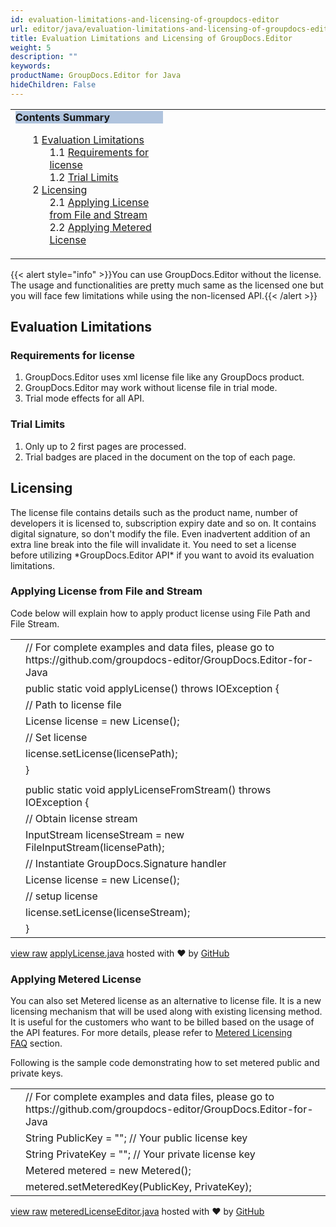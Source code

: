 ```yaml
---
id: evaluation-limitations-and-licensing-of-groupdocs-editor
url: editor/java/evaluation-limitations-and-licensing-of-groupdocs-editor
title: Evaluation Limitations and Licensing of GroupDocs.Editor
weight: 5
description: ""
keywords: 
productName: GroupDocs.Editor for Java
hideChildren: False
---
```

<table class="sectionMacro" border="0" cellpadding="5" cellspacing="0" width="100%"><tbody><tr><td valign="top" width="50%"><div class="panel" style="border-top-width: 1px; border-right-width: 1px; border-bottom-width: 1px; border-left-width: 1px;"><div class="panelHeader" style="border-bottom-width: 1px; background-color: rgb(176, 196, 222);"><b>Contents Summary</b></div><div class="panelContent"><style type="text/css">div.rbtoc1590607260570 { padding-top: 0px; padding-right: 0px; padding-bottom: 0px; padding-left: 0px; }div.rbtoc1590607260570 ul { list-style-type: none; list-style-image: none; margin-left: 0px; }div.rbtoc1590607260570 li { margin-left: 0px; padding-left: 0px; }</style><div class="toc rbtoc1590607260570"><ul class="toc-indentation"><li><span class="TOCOutline">1</span> <a href="#EvaluationLimitationsandLicensingofGroupDocs.Editor-EvaluationLimitations">Evaluation Limitations</a><ul class="toc-indentation"><li><span class="TOCOutline">1.1</span> <a href="#EvaluationLimitationsandLicensingofGroupDocs.Editor-Requirementsforlicense">Requirements for license</a></li><li><span class="TOCOutline">1.2</span> <a href="#EvaluationLimitationsandLicensingofGroupDocs.Editor-TrialLimits">Trial Limits</a></li></ul></li><li><span class="TOCOutline">2</span> <a href="#EvaluationLimitationsandLicensingofGroupDocs.Editor-Licensing">Licensing</a><ul class="toc-indentation"><li><span class="TOCOutline">2.1</span> <a href="#EvaluationLimitationsandLicensingofGroupDocs.Editor-ApplyingLicensefromFileandStream">Applying License from File and Stream</a></li><li><span class="TOCOutline">2.2</span> <a href="#EvaluationLimitationsandLicensingofGroupDocs.Editor-ApplyingMeteredLicense">Applying Metered License</a></li></ul></li></ul></div></div></div></td><td valign="top">&nbsp;</td></tr></tbody></table>

{{< alert style="info" >}}You can use GroupDocs.Editor without the license. The usage and functionalities are pretty much same as the licensed one but you will face few limitations while using the non-licensed API.{{< /alert >}}

## Evaluation Limitations

### Requirements for license

1.  GroupDocs.Editor uses xml license file like any GroupDocs product.
2.  GroupDocs.Editor may work without license file in trial mode.
3.  Trial mode effects for all API.

### Trial Limits

1.  Only up to 2 first pages are processed.
2.  Trial badges are placed in the document on the top of each page.

## Licensing

The license file contains details such as the product name, number of developers it is licensed to, subscription expiry date and so on. It contains digital signature, so don't modify the file. Even inadvertent addition of an extra line break into the file will invalidate it. You need to set a license before utilizing \*GroupDocs.Editor API\* if you want to avoid its evaluation limitations.

### Applying License from File and Stream

Code below will explain how to apply product license using File Path and File Stream.

<table class="highlight tab-size js-file-line-container" data-tab-size="8" data-paste-markdown-skip=""><tbody><tr><td id="file-applylicense-java-L1" class="blob-num js-line-number" data-line-number="1"></td><td id="file-applylicense-java-LC1" class="blob-code blob-code-inner js-file-line"><span class="pl-c"><span class="pl-c">//</span> For complete examples and data files, please go to https://github.com/groupdocs-editor/GroupDocs.Editor-for-Java</span></td></tr><tr><td id="file-applylicense-java-L2" class="blob-num js-line-number" data-line-number="2"></td><td id="file-applylicense-java-LC2" class="blob-code blob-code-inner js-file-line"><span class="pl-k">public</span> <span class="pl-k">static</span> <span class="pl-k">void</span> applyLicense() throws <span class="pl-smi">IOException</span> {</td></tr><tr><td id="file-applylicense-java-L3" class="blob-num js-line-number" data-line-number="3"></td><td id="file-applylicense-java-LC3" class="blob-code blob-code-inner js-file-line"><span class="pl-c"><span class="pl-c">//</span> Path to license file</span></td></tr><tr><td id="file-applylicense-java-L4" class="blob-num js-line-number" data-line-number="4"></td><td id="file-applylicense-java-LC4" class="blob-code blob-code-inner js-file-line"><span class="pl-smi">License</span> license <span class="pl-k">=</span> <span class="pl-k">new</span> <span class="pl-smi">License</span>();</td></tr><tr><td id="file-applylicense-java-L5" class="blob-num js-line-number" data-line-number="5"></td><td id="file-applylicense-java-LC5" class="blob-code blob-code-inner js-file-line"><span class="pl-c"><span class="pl-c">//</span> Set license</span></td></tr><tr><td id="file-applylicense-java-L6" class="blob-num js-line-number" data-line-number="6"></td><td id="file-applylicense-java-LC6" class="blob-code blob-code-inner js-file-line">license<span class="pl-k">.</span>setLicense(licensePath);</td></tr><tr><td id="file-applylicense-java-L7" class="blob-num js-line-number" data-line-number="7"></td><td id="file-applylicense-java-LC7" class="blob-code blob-code-inner js-file-line">}</td></tr><tr><td id="file-applylicense-java-L8" class="blob-num js-line-number" data-line-number="8"></td><td id="file-applylicense-java-LC8" class="blob-code blob-code-inner js-file-line"></td></tr><tr><td id="file-applylicense-java-L9" class="blob-num js-line-number" data-line-number="9"></td><td id="file-applylicense-java-LC9" class="blob-code blob-code-inner js-file-line"><span class="pl-k">public</span> <span class="pl-k">static</span> <span class="pl-k">void</span> applyLicenseFromStream() throws <span class="pl-smi">IOException</span> {</td></tr><tr><td id="file-applylicense-java-L10" class="blob-num js-line-number" data-line-number="10"></td><td id="file-applylicense-java-LC10" class="blob-code blob-code-inner js-file-line"><span class="pl-c"><span class="pl-c">//</span> Obtain license stream</span></td></tr><tr><td id="file-applylicense-java-L11" class="blob-num js-line-number" data-line-number="11"></td><td id="file-applylicense-java-LC11" class="blob-code blob-code-inner js-file-line"><span class="pl-smi">InputStream</span> licenseStream <span class="pl-k">=</span> <span class="pl-k">new</span> <span class="pl-smi">FileInputStream</span>(licensePath);</td></tr><tr><td id="file-applylicense-java-L12" class="blob-num js-line-number" data-line-number="12"></td><td id="file-applylicense-java-LC12" class="blob-code blob-code-inner js-file-line"><span class="pl-c"><span class="pl-c">//</span> Instantiate GroupDocs.Signature handler</span></td></tr><tr><td id="file-applylicense-java-L13" class="blob-num js-line-number" data-line-number="13"></td><td id="file-applylicense-java-LC13" class="blob-code blob-code-inner js-file-line"><span class="pl-smi">License</span> license <span class="pl-k">=</span> <span class="pl-k">new</span> <span class="pl-smi">License</span>();</td></tr><tr><td id="file-applylicense-java-L14" class="blob-num js-line-number" data-line-number="14"></td><td id="file-applylicense-java-LC14" class="blob-code blob-code-inner js-file-line"><span class="pl-c"><span class="pl-c">//</span> setup license</span></td></tr><tr><td id="file-applylicense-java-L15" class="blob-num js-line-number" data-line-number="15"></td><td id="file-applylicense-java-LC15" class="blob-code blob-code-inner js-file-line">license<span class="pl-k">.</span>setLicense(licenseStream);</td></tr><tr><td id="file-applylicense-java-L16" class="blob-num js-line-number" data-line-number="16"></td><td id="file-applylicense-java-LC16" class="blob-code blob-code-inner js-file-line">}</td></tr></tbody></table>

[view raw](https://gist.github.com/GroupDocsGists/9522f2e1e1a8ff99d5e2ec9114a553fd/raw/8458e1e81b086dcdf3e760c286a6fbac7dc1d492/applyLicense.java) [applyLicense.java](https://gist.github.com/GroupDocsGists/9522f2e1e1a8ff99d5e2ec9114a553fd#file-applylicense-java) hosted with ❤ by [GitHub](https://github.com)

### Applying Metered License

You can also set Metered license as an alternative to license file. It is a new licensing mechanism that will be used along with existing licensing method. It is useful for the customers who want to be billed based on the usage of the API features. For more details, please refer to [Metered Licensing FAQ](https://purchase.groupdocs.com/faqs/licensing/metered) section.

Following is the sample code demonstrating how to set metered public and private keys.

<table class="highlight tab-size js-file-line-container" data-tab-size="8" data-paste-markdown-skip=""><tbody><tr><td id="file-meteredlicenseeditor-java-L1" class="blob-num js-line-number" data-line-number="1"></td><td id="file-meteredlicenseeditor-java-LC1" class="blob-code blob-code-inner js-file-line"><span class="pl-c"><span class="pl-c">//</span> For complete examples and data files, please go to https://github.com/groupdocs-editor/GroupDocs.Editor-for-Java</span></td></tr><tr><td id="file-meteredlicenseeditor-java-L2" class="blob-num js-line-number" data-line-number="2"></td><td id="file-meteredlicenseeditor-java-LC2" class="blob-code blob-code-inner js-file-line"><span class="pl-smi">String</span> <span class="pl-smi">PublicKey</span> <span class="pl-k">=</span> <span class="pl-s"><span class="pl-pds">"</span><span class="pl-pds">"</span></span>; <span class="pl-c"><span class="pl-c">//</span> Your public license key</span></td></tr><tr><td id="file-meteredlicenseeditor-java-L3" class="blob-num js-line-number" data-line-number="3"></td><td id="file-meteredlicenseeditor-java-LC3" class="blob-code blob-code-inner js-file-line"><span class="pl-smi">String</span> <span class="pl-smi">PrivateKey</span> <span class="pl-k">=</span> <span class="pl-s"><span class="pl-pds">"</span><span class="pl-pds">"</span></span>; <span class="pl-c"><span class="pl-c">//</span> Your private license key</span></td></tr><tr><td id="file-meteredlicenseeditor-java-L4" class="blob-num js-line-number" data-line-number="4"></td><td id="file-meteredlicenseeditor-java-LC4" class="blob-code blob-code-inner js-file-line"><span class="pl-smi">Metered</span> metered <span class="pl-k">=</span> <span class="pl-k">new</span> <span class="pl-smi">Metered</span>();</td></tr><tr><td id="file-meteredlicenseeditor-java-L5" class="blob-num js-line-number" data-line-number="5"></td><td id="file-meteredlicenseeditor-java-LC5" class="blob-code blob-code-inner js-file-line">metered<span class="pl-k">.</span>setMeteredKey(<span class="pl-smi">PublicKey</span>, <span class="pl-smi">PrivateKey</span>);</td></tr></tbody></table>

[view raw](https://gist.github.com/GroupDocsGists/725dd45f60d00e8699f26802e322f8bf/raw/c72bca4210b85c4f71b2e61b5bb6121d35f6b69e/meteredLicenseEditor.java) [meteredLicenseEditor.java](https://gist.github.com/GroupDocsGists/725dd45f60d00e8699f26802e322f8bf#file-meteredlicenseeditor-java) hosted with ❤ by [GitHub](https://github.com)

